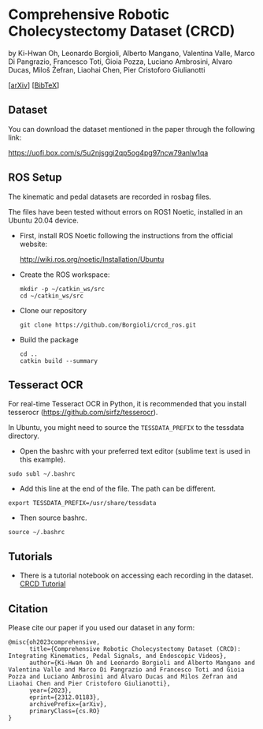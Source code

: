 # Comprehensive Robotic Cholecystectomy Dataset (CRCD)
by Ki-Hwan Oh, Leonardo Borgioli, Alberto Mangano, Valentina Valle, Marco Di Pangrazio, Francesco Toti, Gioia Pozza, Luciano Ambrosini, Alvaro Ducas, Miloš Žefran, Liaohai Chen, Pier Cristoforo Giulianotti

[[arXiv](https://arxiv.org/abs/2312.01183)] [[BibTeX](https://uofi.box.com/s/0cxpk70we719hxcqsdn3bx05lw9yfsth)]

## Dataset

You can download the dataset mentioned in the paper through the following link:

https://uofi.box.com/s/5u2njsggi2qp5og4pg97ncw79anlw1qa

## ROS Setup

The kinematic and pedal datasets are recorded in rosbag files. 

The files have been tested without errors on ROS1 Noetic, installed in an Ubuntu 20.04 device.

- First, install ROS Noetic following the instructions from the official website:

  http://wiki.ros.org/noetic/Installation/Ubuntu
  
- Create the ROS workspace:
  ```
  mkdir -p ~/catkin_ws/src
  cd ~/catkin_ws/src
  ```
- Clone our repository
  ```
  git clone https://github.com/Borgioli/crcd_ros.git
  ```
- Build the package
  ```
  cd ..
  catkin build --summary
  ```

## Tesseract OCR
For real-time Tesseract OCR in Python, it is recommended that you install tesserocr (https://github.com/sirfz/tesserocr).

In Ubuntu, you might need to source the ```TESSDATA_PREFIX``` to the tessdata directory.
- Open the bashrc with your preferred text editor (sublime text is used in this example).
```
sudo subl ~/.bashrc
```
- Add this line at the end of the file. The path can be different.
```
export TESSDATA_PREFIX=/usr/share/tessdata
```
- Then source bashrc.
```
source ~/.bashrc
```
  

## Tutorials
- There is a tutorial notebook on accessing each recording in the dataset. [CRCD Tutorial](notebooks/CRCD_Tutorial.ipynb)

## Citation

Please cite our paper if you used our dataset in any form: 
```
@misc{oh2023comprehensive,
      title={Comprehensive Robotic Cholecystectomy Dataset (CRCD): Integrating Kinematics, Pedal Signals, and Endoscopic Videos}, 
      author={Ki-Hwan Oh and Leonardo Borgioli and Alberto Mangano and Valentina Valle and Marco Di Pangrazio and Francesco Toti and Gioia Pozza and Luciano Ambrosini and Alvaro Ducas and Milos Zefran and Liaohai Chen and Pier Cristoforo Giulianotti},
      year={2023},
      eprint={2312.01183},
      archivePrefix={arXiv},
      primaryClass={cs.RO}
}
```
